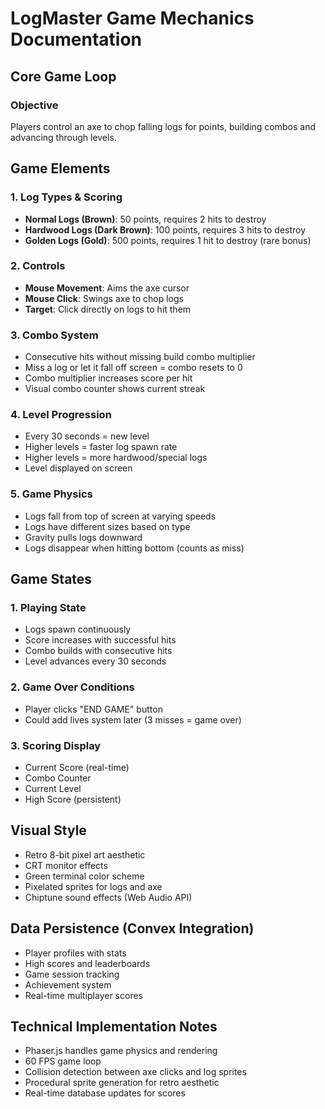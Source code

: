 # LogMaster Game Mechanics Documentation

## Core Game Loop

### Objective
Players control an axe to chop falling logs for points, building combos and advancing through levels.

## Game Elements

### 1. Log Types & Scoring
- **Normal Logs (Brown)**: 50 points, requires 2 hits to destroy
- **Hardwood Logs (Dark Brown)**: 100 points, requires 3 hits to destroy  
- **Golden Logs (Gold)**: 500 points, requires 1 hit to destroy (rare bonus)

### 2. Controls
- **Mouse Movement**: Aims the axe cursor
- **Mouse Click**: Swings axe to chop logs
- **Target**: Click directly on logs to hit them

### 3. Combo System
- Consecutive hits without missing build combo multiplier
- Miss a log or let it fall off screen = combo resets to 0
- Combo multiplier increases score per hit
- Visual combo counter shows current streak

### 4. Level Progression
- Every 30 seconds = new level
- Higher levels = faster log spawn rate
- Higher levels = more hardwood/special logs
- Level displayed on screen

### 5. Game Physics
- Logs fall from top of screen at varying speeds
- Logs have different sizes based on type
- Gravity pulls logs downward
- Logs disappear when hitting bottom (counts as miss)

## Game States

### 1. Playing State
- Logs spawn continuously
- Score increases with successful hits
- Combo builds with consecutive hits
- Level advances every 30 seconds

### 2. Game Over Conditions
- Player clicks "END GAME" button
- Could add lives system later (3 misses = game over)

### 3. Scoring Display
- Current Score (real-time)
- Combo Counter
- Current Level
- High Score (persistent)

## Visual Style
- Retro 8-bit pixel art aesthetic
- CRT monitor effects
- Green terminal color scheme
- Pixelated sprites for logs and axe
- Chiptune sound effects (Web Audio API)

## Data Persistence (Convex Integration)
- Player profiles with stats
- High scores and leaderboards
- Game session tracking
- Achievement system
- Real-time multiplayer scores

## Technical Implementation Notes
- Phaser.js handles game physics and rendering
- 60 FPS game loop
- Collision detection between axe clicks and log sprites
- Procedural sprite generation for retro aesthetic
- Real-time database updates for scores